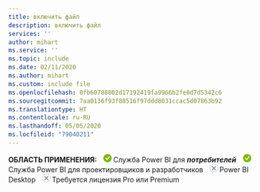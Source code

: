 ```yaml
---
title: включить файл
description: включить файл
services: ''
author: mihart
ms.service: ''
ms.topic: include
ms.date: 02/11/2020
ms.author: mihart
ms.custom: include file
ms.openlocfilehash: 0fb60788802d17192419fa9966b2fe0d7d5342c6
ms.sourcegitcommit: 7aa0136f93f88516f97ddd8031ccac5d07863b92
ms.translationtype: HT
ms.contentlocale: ru-RU
ms.lasthandoff: 05/05/2020
ms.locfileid: "79040211"
---
```

<Token>**ОБЛАСТЬ ПРИМЕНЕНИЯ:** ![да](media/yes.png)Служба Power BI для ***потребителей*** ![да](media/yes.png)Служба Power BI для проектировщиков и разработчиков ![нет](media/no.png)Power BI Desktop ![нет](media/no.png)Требуется лицензия Pro или Premium </Token>